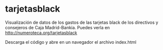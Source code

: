 tarjetasblack
=============

Visualización de datos de los gastos de las tarjetas black de los directivos y consejeros de Caja Madrid-Bankia. 
Puedes verla en http://numeroteca.org/tarjetasblack

Descarga el código y abre en un navegador el archivo index.html
